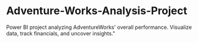 # Adventure-Works-Analysis-Project
Power BI project analyzing AdventureWorks' overall performance. Visualize data, track financials, and uncover insights."
